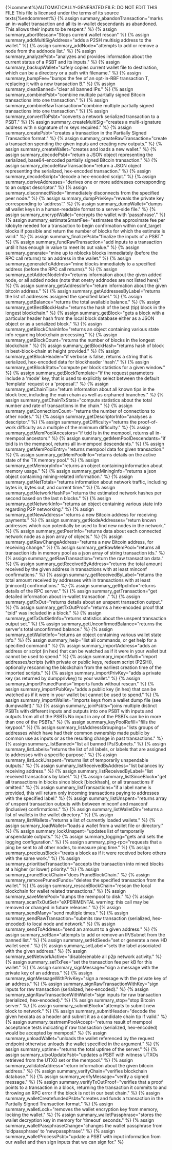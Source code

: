 {%comment%}AUTOMATICALLY-GENERATED FILE: DO NOT EDIT THIS FILE
This file is licensed under the terms of its source texts{%endcomment%}
{% assign summary_abandonTransaction="marks an in-wallet transaction and all its in-wallet descendants as abandoned. This allows their inputs to be respent." %}
{% assign summary_abortRescan="Stops current wallet rescan" %}
{% assign summary_addMultiSigAddress="adds a P2SH multisig address to the wallet." %}
{% assign summary_addNode="attempts to add or remove a node from the addnode list." %}
{% assign summary_analyzePsbt="analyzes and provides information about the current status of a PSBT and its inputs." %}
{% assign summary_backupWallet="safely copies current wallet file to destination, which can be a directory or a path with filename." %}
{% assign summary_bumpFee="bumps the fee of an opt-in-RBF transaction T, replacing it with a new transaction B." %}
{% assign summary_clearBanned="clear all banned IPs." %}
{% assign summary_combinePsbt="combine multiple partially signed Bitcoin transactions into one transaction." %}
{% assign summary_combineRawTransaction="combine multiple partially signed transactions into one transaction." %}
{% assign summary_convertToPsbt="converts a network serialized transaction to a PSBT." %}
{% assign summary_createMultiSig="creates a multi-signature address with n signature of m keys required." %}
{% assign summary_createPsbt="creates a transaction in the Partially Signed Transaction format." %}
{% assign summary_createRawTransaction="create a transaction spending the given inputs and creating new outputs." %}
{% assign summary_createWallet="creates and loads a new wallet." %}
{% assign summary_decodePsbt="return a JSON object representing the serialized, base64-encoded partially signed Bitcoin transaction." %}
{% assign summary_decodeRawTransaction="return a JSON object representing the serialized, hex-encoded transaction." %}
{% assign summary_decodeScript="decode a hex-encoded script." %}
{% assign summary_deriveAddresses="derives one or more addresses corresponding to an output descriptor." %}
{% assign summary_disconnectNode="immediately disconnects from the specified peer node." %}
{% assign summary_dumpPrivKey="reveals the private key corresponding to 'address'." %}
{% assign summary_dumpWallet="dumps all wallet keys in a human-readable format to a server-side file." %}
{% assign summary_encryptWallet="encrypts the wallet with 'passphrase'." %}
{% assign summary_estimateSmartFee="estimates the approximate fee per kilobyte needed for a transaction to begin confirmation within conf_target blocks if possible and return the number of blocks for which the estimate is valid." %}
{% assign summary_finalizePsbt="finalize the inputs of a PSBT." %}
{% assign summary_fundRawTransaction="add inputs to a transaction until it has enough in value to meet its out value." %}
{% assign summary_generate="mine up to nblocks blocks immediately (before the RPC call returns) to an address in the wallet." %}
{% assign summary_generateToAddress="mine blocks immediately to a specified address (before the RPC call returns)." %}
{% assign summary_getAddedNodeInfo="returns information about the given added node, or all added nodes (note that onetry addnodes are not listed here)." %}
{% assign summary_getAddressInfo="return information about the given bitcoin address." %}
{% assign summary_getAddressesByLabel="returns the list of addresses assigned the specified label." %}
{% assign summary_getBalance="returns the total available balance." %}
{% assign summary_getBestBlockHash="returns the hash of the best (tip) block in the longest blockchain." %}
{% assign summary_getBlock="gets a block with a particular header hash from the local block database either as a JSON object or as a serialized block." %}
{% assign summary_getBlockChainInfo="returns an object containing various state info regarding blockchain processing." %}
{% assign summary_getBlockCount="returns the number of blocks in the longest blockchain." %}
{% assign summary_getBlockHash="returns hash of block in best-block-chain at height provided." %}
{% assign summary_getBlockHeader="if verbose is false, returns a string that is serialized, hex-encoded data for blockheader 'hash'." %}
{% assign summary_getBlockStats="compute per block statistics for a given window." %}
{% assign summary_getBlockTemplate="if the request parameters include a 'mode' key, that is used to explicitly select between the default 'template' request or a 'proposal'." %}
{% assign summary_getChainTips="return information about all known tips in the block tree, including the main chain as well as orphaned branches." %}
{% assign summary_getChainTxStats="compute statistics about the total number and rate of transactions in the chain." %}
{% assign summary_getConnectionCount="returns the number of connections to other nodes." %}
{% assign summary_getDescriptorInfo="analyses a descriptor." %}
{% assign summary_getDifficulty="returns the proof-of-work difficulty as a multiple of the minimum difficulty." %}
{% assign summary_getMemPoolAncestors="if txid is in the mempool, returns all in-mempool ancestors." %}
{% assign summary_getMemPoolDescendants="if txid is in the mempool, returns all in-mempool descendants." %}
{% assign summary_getMemPoolEntry="returns mempool data for given transaction." %}
{% assign summary_getMemPoolInfo="returns details on the active state of the TX memory pool." %}
{% assign summary_getMemoryInfo="returns an object containing information about memory usage." %}
{% assign summary_getMiningInfo="returns a json object containing mining-related information." %}
{% assign summary_getNetTotals="returns information about network traffic, including bytes in, bytes out, and current time." %}
{% assign summary_getNetworkHashPs="returns the estimated network hashes per second based on the last n blocks." %}
{% assign summary_getNetworkInfo="returns an object containing various state info regarding P2P networking." %}
{% assign summary_getNewAddress="returns a new Bitcoin address for receiving payments." %}
{% assign summary_getNodeAddresses="return known addresses which can potentially be used to find new nodes in the network." %}
{% assign summary_getPeerInfo="returns data about each connected network node as a json array of objects." %}
{% assign summary_getRawChangeAddress="returns a new Bitcoin address, for receiving change." %}
{% assign summary_getRawMemPool="returns all transaction ids in memory pool as a json array of string transaction ids." %}
{% assign summary_getRawTransaction="return the raw transaction data." %}
{% assign summary_getReceivedByAddress="returns the total amount received by the given address in transactions with at least minconf confirmations." %}
{% assign summary_getReceivedByLabel="returns the total amount received by addresses with <label> in transactions with at least [minconf] confirmations." %}
{% assign summary_getRpcInfo="returns details of the RPC server." %}
{% assign summary_getTransaction="get detailed information about in-wallet transaction <txid>." %}
{% assign summary_getTxOut="returns details about an unspent transaction output." %}
{% assign summary_getTxOutProof="returns a hex-encoded proof that "txid" was included in a block." %}
{% assign summary_getTxOutSetInfo="returns statistics about the unspent transaction output set." %}
{% assign summary_getUnconfirmedBalance="returns the server's total unconfirmed balance." %}
{% assign summary_getWalletInfo="returns an object containing various wallet state info." %}
{% assign summary_help="list all commands, or get help for a specified command." %}
{% assign summary_importAddress="adds an address or script (in hex) that can be watched as if it were in your wallet but cannot be used to spend." %}
{% assign summary_importMulti="import addresses/scripts (with private or public keys, redeem script (P2SH)), optionally rescanning the blockchain from the earliest creation time of the imported scripts." %}
{% assign summary_importPrivKey="adds a private key (as returned by dumpprivkey) to your wallet." %}
{% assign summary_importPrunedFunds="imports funds without rescan." %}
{% assign summary_importPubKey="adds a public key (in hex) that can be watched as if it were in your wallet but cannot be used to spend." %}
{% assign summary_importWallet="imports keys from a wallet dump file (see dumpwallet)." %}
{% assign summary_joinPsbts="joins multiple distinct PSBTs with different inputs and outputs into one PSBT with inputs and outputs from all of the PSBTs No input in any of the PSBTs can be in more than one of the PSBTs." %}
{% assign summary_keyPoolRefill="fills the keypool." %}
{% assign summary_listAddressGroupings="lists groups of addresses which have had their common ownership made public by common use as inputs or as the resulting change in past transactions." %}
{% assign summary_listBanned="list all banned IPs/Subnets." %}
{% assign summary_listLabels="returns the list of all labels, or labels that are assigned to addresses with a specific purpose." %}
{% assign summary_listLockUnspent="returns list of temporarily unspendable outputs." %}
{% assign summary_listReceivedByAddress="list balances by receiving address." %}
{% assign summary_listReceivedByLabel="list received transactions by label." %}
{% assign summary_listSinceBlock="get all transactions in blocks since block [blockhash], or all transactions if omitted." %}
{% assign summary_listTransactions="if a label name is provided, this will return only incoming transactions paying to addresses with the specified label." %}
{% assign summary_listUnspent="returns array of unspent transaction outputs with between minconf and maxconf (inclusive) confirmations." %}
{% assign summary_listWalletDir="returns a list of wallets in the wallet directory." %}
{% assign summary_listWallets="returns a list of currently loaded wallets." %}
{% assign summary_loadWallet="loads a wallet from a wallet file or directory." %}
{% assign summary_lockUnspent="updates list of temporarily unspendable outputs." %}
{% assign summary_logging="gets and sets the logging configuration." %}
{% assign summary_ping-rpc="requests that a ping be sent to all other nodes, to measure ping time." %}
{% assign summary_preciousBlock="treats a block as if it were received before others with the same work." %}
{% assign summary_prioritiseTransaction="accepts the transaction into mined blocks at a higher (or lower) priority." %}
{% assign summary_pruneBlockChain="does PruneBlockChain." %}
{% assign summary_removePrunedFunds="deletes the specified transaction from the wallet." %}
{% assign summary_rescanBlockChain="rescan the local blockchain for wallet related transactions." %}
{% assign summary_saveMemPool="dumps the mempool to disk." %}
{% assign summary_scanTxOutSet="eXPERIMENTAL warning: this call may be removed or changed in future releases." %}
{% assign summary_sendMany="send multiple times." %}
{% assign summary_sendRawTransaction="submits raw transaction (serialized, hex-encoded) to local node and network." %}
{% assign summary_sendToAddress="send an amount to a given address." %}
{% assign summary_setBan="attempts to add or remove an IP/Subnet from the banned list." %}
{% assign summary_setHdSeed="set or generate a new HD wallet seed." %}
{% assign summary_setLabel="sets the label associated with the given address." %}
{% assign summary_setNetworkActive="disable/enable all p2p network activity." %}
{% assign summary_setTxFee="set the transaction fee per kB for this wallet." %}
{% assign summary_signMessage="sign a message with the private key of an address." %}
{% assign summary_signMessageWithPrivKey="sign a message with the private key of an address." %}
{% assign summary_signRawTransactionWithKey="sign inputs for raw transaction (serialized, hex-encoded)." %}
{% assign summary_signRawTransactionWithWallet="sign inputs for raw transaction (serialized, hex-encoded)." %}
{% assign summary_stop="stop Bitcoin server." %}
{% assign summary_submitBlock="attempts to submit new block to network." %}
{% assign summary_submitHeader="decode the given hexdata as a header and submit it as a candidate chain tip if valid." %}
{% assign summary_testmemPoolAccept="returns result of mempool acceptance tests indicating if raw transaction (serialized, hex-encoded) would be accepted by mempool." %}
{% assign summary_unloadWallet="unloads the wallet referenced by the request endpoint otherwise unloads the wallet specified in the argument." %}
{% assign summary_uptime="returns the total uptime of the server." %}
{% assign summary_utxoUpdatePsbt="updates a PSBT with witness UTXOs retrieved from the UTXO set or the mempool." %}
{% assign summary_validateAddress="return information about the given bitcoin address." %}
{% assign summary_verifyChain="verifies blockchain database." %}
{% assign summary_verifyMessage="verify a signed message." %}
{% assign summary_verifyTxOutProof="verifies that a proof points to a transaction in a block, returning the transaction it commits to and throwing an RPC error if the block is not in our best chain." %}
{% assign summary_walletCreatefundedPsbt="creates and funds a transaction in the Partially Signed Transaction format." %}
{% assign summary_walletLock="removes the wallet encryption key from memory, locking the wallet." %}
{% assign summary_walletPassphrase="stores the wallet decryption key in memory for 'timeout' seconds." %}
{% assign summary_walletPassphraseChange="changes the wallet passphrase from 'oldpassphrase' to 'newpassphrase'." %}
{% assign summary_walletProcessPsbt="update a PSBT with input information from our wallet and then sign inputs that we can sign for." %}
